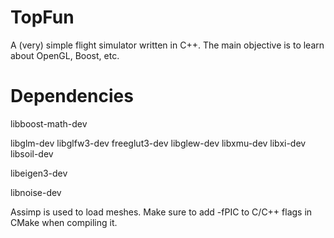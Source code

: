 # TopFun

A (very) simple flight simulator written in C++. The main objective is to learn about OpenGL, Boost, etc.

# Dependencies

libboost-math-dev

libglm-dev
libglfw3-dev
freeglut3-dev
libglew-dev
libxmu-dev
libxi-dev
libsoil-dev

libeigen3-dev

libnoise-dev

Assimp is used to load meshes. Make sure to add -fPIC to C/C++ flags in CMake when compiling it.
